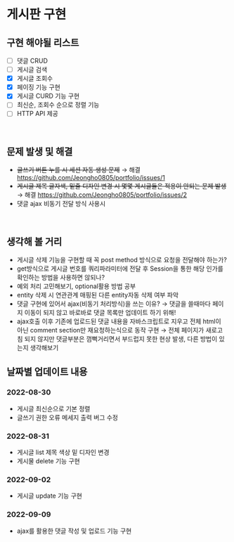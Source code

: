 # 게시판 구현


## 구현 해야될 리스트
- [ ] 댓글 CRUD
- [ ] 게시글 검색
- [x] 게시글 조회수
- [x] 페이징 기능 구현 
- [x] 게시글 CURD 기능 구현
- [ ] 최신순, 조회수 순으로 정렬 기능
- [ ] HTTP API 제공    
</br>

## 문제 발생 및 해결
* ~~글쓰기 버튼 누를 시 세션 자동 생성 문제~~  &rightarrow; 해결 https://github.com/Jeongho0805/portfolio/issues/1
* ~~게시글 제목 글자색, 밑줄 디자인 변경 시 몇몇 게시글들은 적용이 안되는 문제 발생~~ &rightarrow; 해결 https://github.com/Jeongho0805/portfolio/issues/2
* 댓글 ajax 비동기 전달 방식 사용시 

</br>

## 생각해 볼 거리
* 게시글 삭제 기능을 구현할 때 꼭 post method 방식으로 요청을 전달해야 하는가?
* get방식으로 게시글 번호를 쿼리파라미터에 전달 후 Session을 통한 해당 인가를 확인하는 방법을 사용하면 않되나?
* 예외 처리 고민해보기, optional활용 방법 공부
* entity 삭제 시 연관관계 매핑된 다른 entity자동 삭제 여부 파악
* 댓글 구현에 있어서 ajax(비동기 처리방식)을 쓰는 이유?  &rightarrow; 댓글을 쓸때마다 페이지 이동이 되지 않고 바로바로 댓글 목록만 업데이트 하기 위해!
* ajax호출 이후 기존에 업로드된 댓글 내용을 자바스크립트로 지우고 전체 html이 아닌 comment section만 재요청하는식으로 동작 구현   &rightarrow; 전체 페이지가 새로고침 되지 않지만 댓글부분은 껌뻑거리면서 부드럽지 못한 현상 발생, 다른 방법이 있는지 생각해보기

## 날짜별 업데이트 내용
### 2022-08-30
* 게시글 최신순으로 기본 정렬
* 글쓰기 권한 오류 메세지 출력 버그 수정
### 2022-08-31
* 게시글 list 제목 색상 밑 디자인 변경
* 게시물 delete 기능 구현
### 2022-09-02
* 게시글 update 기능 구현
### 2022-09-09
* ajax를 활용한 댓글 작성 및 업로드 기능 구현



